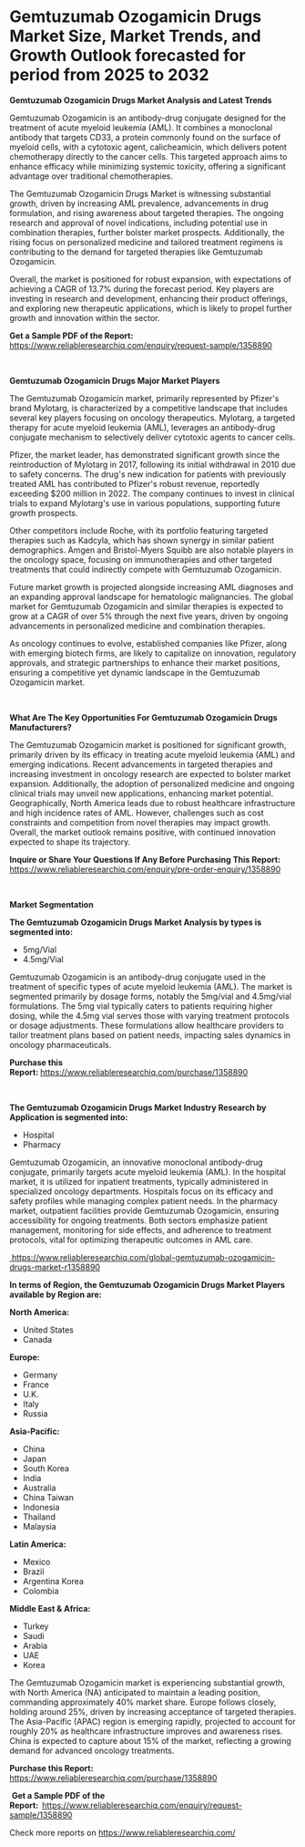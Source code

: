 <p><h1>Gemtuzumab Ozogamicin Drugs Market Size, Market Trends, and Growth Outlook forecasted for period from 2025 to 2032</h1></p><p><strong>Gemtuzumab Ozogamicin Drugs Market Analysis and Latest Trends</strong></p>
<p><p>Gemtuzumab Ozogamicin is an antibody-drug conjugate designed for the treatment of acute myeloid leukemia (AML). It combines a monoclonal antibody that targets CD33, a protein commonly found on the surface of myeloid cells, with a cytotoxic agent, calicheamicin, which delivers potent chemotherapy directly to the cancer cells. This targeted approach aims to enhance efficacy while minimizing systemic toxicity, offering a significant advantage over traditional chemotherapies.</p><p>The Gemtuzumab Ozogamicin Drugs Market is witnessing substantial growth, driven by increasing AML prevalence, advancements in drug formulation, and rising awareness about targeted therapies. The ongoing research and approval of novel indications, including potential use in combination therapies, further bolster market prospects. Additionally, the rising focus on personalized medicine and tailored treatment regimens is contributing to the demand for targeted therapies like Gemtuzumab Ozogamicin.</p><p>Overall, the market is positioned for robust expansion, with expectations of achieving a CAGR of 13.7% during the forecast period. Key players are investing in research and development, enhancing their product offerings, and exploring new therapeutic applications, which is likely to propel further growth and innovation within the sector.</p></p>
<p><strong>Get a Sample PDF of the Report:&nbsp;</strong> <a href="https://www.reliableresearchiq.com/enquiry/request-sample/1358890?utm_campaign=2302&utm_medium=2&utm_source=Github&utm_content=ia&utm_term=22032025&utm_id=gemtuzumab-ozogamicin-drugs">https://www.reliableresearchiq.com/enquiry/request-sample/1358890</a></p>
<p>&nbsp;</p>
<p><strong>Gemtuzumab Ozogamicin Drugs Major Market Players</strong></p>
<p><p>The Gemtuzumab Ozogamicin market, primarily represented by Pfizer's brand Mylotarg, is characterized by a competitive landscape that includes several key players focusing on oncology therapeutics. Mylotarg, a targeted therapy for acute myeloid leukemia (AML), leverages an antibody-drug conjugate mechanism to selectively deliver cytotoxic agents to cancer cells.</p><p>Pfizer, the market leader, has demonstrated significant growth since the reintroduction of Mylotarg in 2017, following its initial withdrawal in 2010 due to safety concerns. The drug's new indication for patients with previously treated AML has contributed to Pfizer's robust revenue, reportedly exceeding $200 million in 2022. The company continues to invest in clinical trials to expand Mylotarg's use in various populations, supporting future growth prospects.</p><p>Other competitors include Roche, with its portfolio featuring targeted therapies such as Kadcyla, which has shown synergy in similar patient demographics. Amgen and Bristol-Myers Squibb are also notable players in the oncology space, focusing on immunotherapies and other targeted treatments that could indirectly compete with Gemtuzumab Ozogamicin.</p><p>Future market growth is projected alongside increasing AML diagnoses and an expanding approval landscape for hematologic malignancies. The global market for Gemtuzumab Ozogamicin and similar therapies is expected to grow at a CAGR of over 5% through the next five years, driven by ongoing advancements in personalized medicine and combination therapies.</p><p>As oncology continues to evolve, established companies like Pfizer, along with emerging biotech firms, are likely to capitalize on innovation, regulatory approvals, and strategic partnerships to enhance their market positions, ensuring a competitive yet dynamic landscape in the Gemtuzumab Ozogamicin market.</p></p>
<p>&nbsp;</p>
<p><strong>What Are The Key Opportunities For Gemtuzumab Ozogamicin Drugs Manufacturers?</strong></p>
<p><p>The Gemtuzumab Ozogamicin market is positioned for significant growth, primarily driven by its efficacy in treating acute myeloid leukemia (AML) and emerging indications. Recent advancements in targeted therapies and increasing investment in oncology research are expected to bolster market expansion. Additionally, the adoption of personalized medicine and ongoing clinical trials may unveil new applications, enhancing market potential. Geographically, North America leads due to robust healthcare infrastructure and high incidence rates of AML. However, challenges such as cost constraints and competition from novel therapies may impact growth. Overall, the market outlook remains positive, with continued innovation expected to shape its trajectory.</p></p>
<p><strong>Inquire or Share Your Questions If Any Before Purchasing This Report:</strong> <a href="https://www.reliableresearchiq.com/enquiry/pre-order-enquiry/1358890?utm_campaign=2302&utm_medium=2&utm_source=Github&utm_content=ia&utm_term=22032025&utm_id=gemtuzumab-ozogamicin-drugs">https://www.reliableresearchiq.com/enquiry/pre-order-enquiry/1358890</a></p>
<p>&nbsp;</p>
<p><strong>Market Segmentation</strong></p>
<p><strong>The Gemtuzumab Ozogamicin Drugs Market Analysis by types is segmented into:</strong></p>
<p><ul><li>5mg/Vial</li><li>4.5mg/Vial</li></ul></p>
<p><p>Gemtuzumab Ozogamicin is an antibody-drug conjugate used in the treatment of specific types of acute myeloid leukemia (AML). The market is segmented primarily by dosage forms, notably the 5mg/vial and 4.5mg/vial formulations. The 5mg vial typically caters to patients requiring higher dosing, while the 4.5mg vial serves those with varying treatment protocols or dosage adjustments. These formulations allow healthcare providers to tailor treatment plans based on patient needs, impacting sales dynamics in oncology pharmaceuticals.</p></p>
<p><strong>Purchase this Report:&nbsp;</strong><a href="https://www.reliableresearchiq.com/purchase/1358890?utm_campaign=2302&utm_medium=2&utm_source=Github&utm_content=ia&utm_term=22032025&utm_id=gemtuzumab-ozogamicin-drugs">https://www.reliableresearchiq.com/purchase/1358890</a></p>
<p>&nbsp;</p>
<p><strong>The Gemtuzumab Ozogamicin Drugs Market Industry Research by Application is segmented into:</strong></p>
<p><ul><li>Hospital</li><li>Pharmacy</li></ul></p>
<p><p>Gemtuzumab Ozogamicin, an innovative monoclonal antibody-drug conjugate, primarily targets acute myeloid leukemia (AML). In the hospital market, it is utilized for inpatient treatments, typically administered in specialized oncology departments. Hospitals focus on its efficacy and safety profiles while managing complex patient needs. In the pharmacy market, outpatient facilities provide Gemtuzumab Ozogamicin, ensuring accessibility for ongoing treatments. Both sectors emphasize patient management, monitoring for side effects, and adherence to treatment protocols, vital for optimizing therapeutic outcomes in AML care.</p></p>
<p><a href="https://www.reliableresearchiq.com/global-gemtuzumab-ozogamicin-drugs-market-r1358890?utm_campaign=2302&utm_medium=2&utm_source=Github&utm_content=ia&utm_term=22032025&utm_id=gemtuzumab-ozogamicin-drugs">&nbsp;https://www.reliableresearchiq.com/global-gemtuzumab-ozogamicin-drugs-market-r1358890</a></p>
<p><strong>In terms of Region, the Gemtuzumab Ozogamicin Drugs Market Players available by Region are:</strong></p>
<p>
    <p> <strong> North America: </strong>
        <ul>
            <li>United States</li>
            <li>Canada</li>
        </ul>
        </p> 
    <p> <strong> Europe: </strong>
        <ul>
            <li>Germany</li>
            <li>France</li>
            <li>U.K.</li>
            <li>Italy</li>
            <li>Russia</li>
        </ul>
        </p> 
    <p> <strong> Asia-Pacific: </strong>
        <ul>
            <li>China</li>
            <li>Japan</li>
            <li>South Korea</li>
            <li>India</li>
            <li>Australia</li>
            <li>China Taiwan</li>
            <li>Indonesia</li>
            <li>Thailand</li>
            <li>Malaysia</li>
        </ul>
        </p> 
    <p> <strong> Latin America: </strong>
        <ul>
            <li>Mexico</li>
            <li>Brazil</li>
            <li>Argentina Korea</li>
            <li>Colombia</li>
        </ul>
        </p> 
    <p> <strong> Middle East & Africa: </strong>
        <ul>
            <li>Turkey</li>
            <li>Saudi</li>
            <li>Arabia</li>
            <li>UAE</li>
            <li>Korea</li>
        </ul>
    </p>
    </p>
<p><p>The Gemtuzumab Ozogamicin market is experiencing substantial growth, with North America (NA) anticipated to maintain a leading position, commanding approximately 40% market share. Europe follows closely, holding around 25%, driven by increasing acceptance of targeted therapies. The Asia-Pacific (APAC) region is emerging rapidly, projected to account for roughly 20% as healthcare infrastructure improves and awareness rises. China is expected to capture about 15% of the market, reflecting a growing demand for advanced oncology treatments.</p></p>
<p><strong>Purchase this Report: </strong><a href="https://www.reliableresearchiq.com/purchase/1358890?utm_campaign=2302&utm_medium=2&utm_source=Github&utm_content=ia&utm_term=22032025&utm_id=gemtuzumab-ozogamicin-drugs">https://www.reliableresearchiq.com/purchase/1358890</a></p>
<p>&nbsp;<strong>Get a Sample PDF of the Report:&nbsp;&nbsp;</strong><a href="https://www.reliableresearchiq.com/enquiry/request-sample/1358890?utm_campaign=2302&utm_medium=2&utm_source=Github&utm_content=ia&utm_term=22032025&utm_id=gemtuzumab-ozogamicin-drugs">https://www.reliableresearchiq.com/enquiry/request-sample/1358890</a></p>
<p><strong></strong></p>
<p>Check more reports on <a href="https://www.reliableresearchiq.com/?utm_campaign=2302&utm_medium=2&utm_source=Github&utm_content=ia&utm_term=22032025&utm_id=gemtuzumab-ozogamicin-drugs">https://www.reliableresearchiq.com/</a></p>
